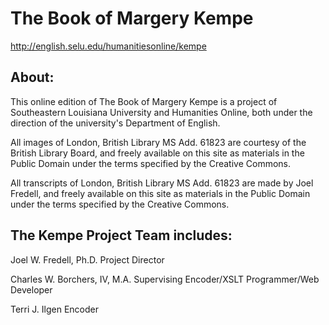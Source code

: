 # The Book of Margery Kempe
http://english.selu.edu/humanitiesonline/kempe

## About:
This online edition of The Book of Margery Kempe is a project of Southeastern Louisiana University and Humanities Online, both under the direction of the university's Department of English.

All images of London, British Library MS Add. 61823 are courtesy of the British Library Board, and freely available on this site as materials in the Public Domain under the terms specified by the Creative Commons.

All transcripts of London, British Library MS Add. 61823 are made by Joel Fredell, and freely available on this site as materials in the Public Domain under the terms specified by the Creative Commons.

## The Kempe Project Team includes:
Joel W. Fredell, Ph.D.
Project Director

Charles W. Borchers, IV, M.A.
Supervising Encoder/XSLT Programmer/Web Developer

Terri J. Ilgen
Encoder
